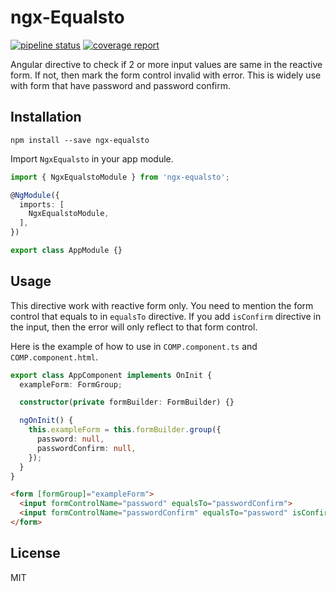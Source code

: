 # ngx-Equalsto

[![pipeline status](https://gitlab.com/jimmylin212/ngx-equalsto/badges/master/pipeline.svg)](https://gitlab.com/jimmylin212/ngx-equalsto/commits/master)
[![coverage report](https://gitlab.com/jimmylin212/ngx-equalsto/badges/master/coverage.svg)](https://gitlab.com/jimmylin212/ngx-equalsto/commits/master)

Angular directive to check if 2 or more input values are same in the reactive form. If not, then mark the form control invalid with error. This is widely use with form that have password and password confirm.

## Installation

`npm install --save ngx-equalsto`

Import `NgxEqualsto` in your app module.

```typescript
import { NgxEqualstoModule } from 'ngx-equalsto';

@NgModule({
  imports: [
    NgxEqualstoModule,
  ],
})

export class AppModule {}
```

## Usage

This directive work with reactive form only. You need to mention the form control that equals to in `equalsTo` directive. If you add `isConfirm` directive in the input, then the error will only reflect to that form control.

Here is the example of how to use in `COMP.component.ts` and `COMP.component.html`.

```typescript
export class AppComponent implements OnInit {
  exampleForm: FormGroup;

  constructor(private formBuilder: FormBuilder) {}

  ngOnInit() {
    this.exampleForm = this.formBuilder.group({
      password: null,
      passwordConfirm: null,
    });
  }
}
```

```html
<form [formGroup]="exampleForm">
  <input formControlName="password" equalsTo="passwordConfirm">
  <input formControlName="passwordConfirm" equalsTo="password" isConfirm="true">
</form>
```

## License

MIT
